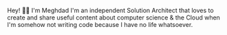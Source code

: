 Hey! 👋🏼 I'm Meghdad
I'm an independent Solution Architect that loves to create and share useful content about computer science & the Cloud when I'm somehow not writing code because I have no life whatsoever.
